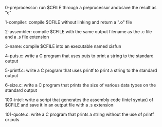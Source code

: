 0-preprocessor:
    run $CFILE through a preprocessor
    andbsave the result as "c"

1-compiler:
    compile $CFILE without linking and
    return a ".o" file

2-assembler:
    compile $CFILE with the same output
    filename as the .c file and a .s
    file extension

3-name:
    compile $CFILE into an executable
    named cisfun

4-puts.c:
    write a C program that uses puts to
    print a string to the standard
    output

5-printf.c:
    write a C program that uses printf
    to print a string to the standard 
    output

6-size.c:
    write a C program that prints the
    size of various data types on
    the standard output

100-intel:
    write a script that generates the
    assembly code (Intel syntax) of
    $CFILE and save it in an output 
    file with a .s extension

101-quote.c:
    write a C program that prints a 
    string without the use of printf
    or puts
